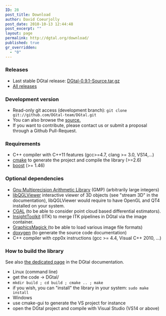 ```yaml
---
ID: 28
post_title: Download
author: David Coeurjolly
post_date: 2010-10-13 12:44:48
post_excerpt: ""
layout: page
permalink: http://dgtal.org/download/
published: true
gr_overridden:
  - "0"
---
```

### Releases

*   Last stable DGtal release: [DGtal-0.9.1-Source.tar.gz][1]
*   [All releases][2]

### Development version

*   Read-only git access (development branch): ```git clone git://github.com/DGtal-team/DGtal.git```
*   You can also browse the [source.][3]
*   If you want to contribute, please contact us or submit a proposal through a Github Pull-Request.

### Requirements

*   C++ compiler with C++11 features (gcc>=4.7, clang >= 3.0, VS14,...)
*   [cmake][4] to generate the project and compile the library (>=2.6)
*   [boost][5] (>= 1.46)</ul>

### Optional dependencies

*   [Gnu Multiprecision Arithmetic Library][6] (GMP) (arbitrarily large integers)
*   [libQGLViewer][7] interactive viewer of 3D objects (see "stream 3D" in the documentation), libQGLViewer would require to have OpenGL and QT4 installed on your system.
*   [CGAL][8] (to be able to consider point cloud based differential estimators).
*   [InsightToolkit][9] (ITK) to merge ITK pipelines in DGtal via the image container.
*   [GraphicsMagick ][10](to be able to load various image file formats)
*   [doxygen][11] (to generate the source code documentation)
*   C++ compiler with cpp0x instructions (gcc >= 4.4, Visual C++ 2010, ...)

### How to build the library
See also [ the dedicated page][12] in the DGtal documentation.

*   Linux (command line)
  *   get the code -> DGtal/
  *   ```mkdir build ; cd build ; cmake .. ; make```
  *   if you wish, you can "install" the library in your system: ```sudo make install```
*   Windows
  *   use cmake-gui to generate the VS project for instance
  *   open the DGtal project and compile with Visual Studio (VS14 or above)

 [1]: http://dgtal.org/releases/DGtal-0.9.1-Source.tar.gz
 [2]: https://github.com/DGtal-team/DGtal/releases
 [3]: https://github.com/DGtal-team/DGtal
 [4]: http://www.cmake.org
 [5]: http://www.boost.org
 [6]: http://gmplib.org/
 [7]: http://www.libqglviewer.com/
 [8]: http://cgal.org/
 [9]: http://www.itk.org/
 [10]: http://www.graphicsmagick.org/
 [11]: http://www.stack.nl/~dimitri/doxygen/
 [12]: http://dgtal.org/doc/stable/moduleBuildDGtal.html
